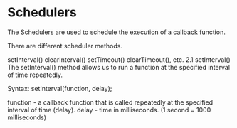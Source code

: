 # Schedulers

The Schedulers are used to schedule the execution of a callback function.

There are different scheduler methods.

setInterval()
clearInterval()
setTimeout()
clearTimeout(), etc.
2.1 setInterval()
The setInterval() method allows us to run a function at the specified interval of time repeatedly.

Syntax: setInterval(function, delay);

function - a callback function that is called repeatedly at the specified interval of time (delay).
delay - time in milliseconds. (1 second = 1000 milliseconds)
